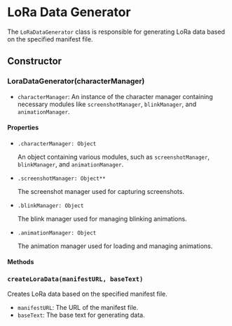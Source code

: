 # LoRa Data Generator

The `LoRaDataGenerator` class is responsible for generating LoRa data based on the specified manifest file.

## Constructor

### LoraDataGenerator(characterManager)

- `characterManager`: An instance of the character manager containing necessary modules like `screenshotManager`, `blinkManager`, and `animationManager`.

#### Properties

- `.characterManager: Object`

  An object containing various modules, such as `screenshotManager`, `blinkManager`, and `animationManager`.

- `.screenshotManager: Object**`

  The screenshot manager used for capturing screenshots.

- `.blinkManager: Object`

  The blink manager used for managing blinking animations.

- `.animationManager: Object`

  The animation manager used for loading and managing animations.

#### Methods

### `createLoraData(manifestURL, baseText)`

Creates LoRa data based on the specified manifest file.

- `manifestURL`: The URL of the manifest file.
- `baseText`: The base text for generating data.
